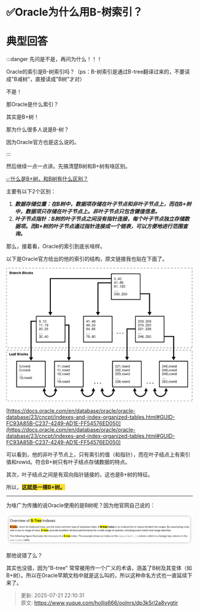 # ✅Oracle为什么用B-树索引？

# 典型回答


:::danger
先问是不是，再问为什么！！！



Oracle的索引是B-树索引吗？（ps：B-树索引是通过B-tree翻译过来的，不要读成"B减树"，直接读成"B树"才对）



不是！



那Oracle是什么索引？



其实是B+树！



那为什么很多人说是B-树？



因为Oracle官方也是这么说的。

:::



然后继续一点一点讲。先搞清楚B树和B+树有啥区别。



[✅什么是B+树，和B树有什么区别？](https://www.yuque.com/hollis666/oolnrs/bb5ldw8odm5gik4p)



主要有以下2个区别：



1. _**数据存储位置：在B树中，数据项存储在叶子节点和非叶子节点上，而在B+树中，数据项只存储在叶子节点上。非叶子节点只包含键值信息。**_
2. _**叶子节点指针：B树的叶子节点之间没有指针连接，每个叶子节点独立存储数据项。而B+树的叶子节点通过指针连接成一个链表，可以方便地进行范围查询。**_





那么，接着看，Oracle的索引到底长啥样。



以下是Oracle官方给出的他的索引的结构，原文链接我也贴在下面了。

![1751464005494-41887d7b-69cd-4a89-be56-d71829778c05.png](./img/7S8a30d4Z4_f-TS4/1751464005494-41887d7b-69cd-4a89-be56-d71829778c05-825488.png)



[https://docs.oracle.com/en/database/oracle/oracle-database/23/cncpt/indexes-and-index-organized-tables.html#GUID-FC93A85B-C237-4249-AD1E-FF54576ED050](https://docs.oracle.com/en/database/oracle/oracle-database/23/cncpt/indexes-and-index-organized-tables.html#GUID-FC93A85B-C237-4249-AD1E-FF54576ED050)



可以看到，他的非叶子节点上，只有索引的值（和指针），而在叶子结点上有索引值和rowid。符合B+树只有叶子结点存储数据的特点。



其次，叶子结点之间是有双向指针链接的，这也是B+树的特征。



所以，**<font style="background-color:#FBDE28;">这就是一棵B+树。</font>**

****

为啥广为传播的说Oracle使用的是B树呢？因为他官网自己说的：



![1751464293122-2772ab2d-9d98-449e-b696-264f28aae5ec.png](./img/7S8a30d4Z4_f-TS4/1751464293122-2772ab2d-9d98-449e-b696-264f28aae5ec-698908.png)



那他说错了么？



其实也没错，因为"B-tree" 常常被用作一个广义的术语，涵盖了B树及其变体（如B+树）。所以在Oracle早期文档中就是这么叫的，所以这种命名方式也一直延续下来了。



> 更新: 2025-07-21 22:10:31  
> 原文: <https://www.yuque.com/hollis666/oolnrs/dp3k5rl2a8yygtir>